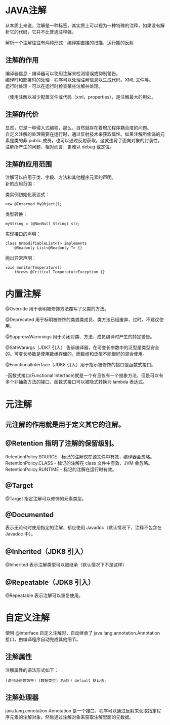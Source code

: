 

# JAVA注解      

从本质上来说，注解是一种标签，其实质上可以视为一种特殊的注释，如果没有解析它的代码，它并不比普通注释强。            

解析一个注解往往有两种形式：编译期直接的扫描，运行期的反射          

## 注解的作用       

编译器信息 - 编译器可以使用注解来检测错误或抑制警告。   
编译时和部署时的处理 - 程序可以处理注解信息以生成代码，XML 文件等。     
运行时处理 - 可以在运行时检查某些注解并处理。       

（使用注解以减少配置文件或代码（xml，properties），是注解最大的用处。       

## 注解的代价       
显然，它是一种侵入式编程，那么，自然就存在着增加程序耦合度的问题。      
自定义注解的处理需要在运行时，通过反射技术来获取属性。如果注解所修饰的元素是类的非 public 成员，也可以通过反射获取。这就违背了面向对象的封装性。        
注解所产生的问题，相对而言，更难以 debug 或定位。       

## 注解的应用范围    

注解可以应用于类、字段、方法和其他程序元素的声明。          
新的应用范围：              

类实例初始化表达式：        
```
new @Interned MyObject();       
```
类型转换：      
```
myString = (@NonNull String) str;       
```
实现接口的声明：        
```
class UnmodifiableList<T> implements        
    @Readonly List<@Readonly T> {}      
```
抛出异常声明：      
```
void monitorTemperature()       
    throws @Critical TemperatureException {}        
```

# 内置注解      

@Override 用于表明被修饰方法覆写了父类的方法。      

@Deprecated 用于标明被修饰的类或类成员、类方法已经废弃、过时，不建议使用。      

@SuppressWarnnings 用于关闭对类、方法、成员编译时产生的特定警告。       

@SafeVarargs（JDK7 引入） 告诉编译器，在可变长参数中的泛型是类型安全的。可变长参数是使用数组存储的，而数组和泛型不能很好的混合使用。        

@FunctionalInterface（JDK8 引入）用于指示被修饰的接口是函数式接口。         

··函数式接口(Functional Interface)就是一个有且仅有一个抽象方法，但是可以有多个非抽象方法的接口。函数式接口可以被隐式转换为 lambda 表达式。      

# 元注解     

## 元注解的作用就是用于定义其它的注解。        

## @Retention 指明了注解的保留级别。       
RetentionPolicy.SOURCE - 标记的注解仅在源文件中有效，编译器会忽略。     
RetentionPolicy.CLASS - 标记的注解在 class 文件中有效，JVM 会忽略。     
RetentionPolicy.RUNTIME - 标记的注解在运行时有效。      


## @Target        
@Target 指定注解可以修饰的元素类型。        


## @Documented     

表示无论何时使用指定的注解，都应使用 Javadoc（默认情况下，注释不包含在 Javadoc 中）。       

## @Inherited（JDK8 引入）      
@Inherited 表示注解类型可以被继承（默认情况下不是这样）     

## @Repeatable（JDK8 引入）     
@Repeatable 表示注解可以重复使用。      


# 自定义注解        

使用 @interface 自定义注解时，自动继承了 java.lang.annotation.Annotation 接口，由编译程序自动完成其他细节。         

## 注解属性     
注解属性的语法形式如下：        
```
[访问级别修饰符] [数据类型] 名称() default 默认值;      
```

## 注解处理器       
java.lang.annotation.Annotation 是一个接口，程序可以通过反射来获取指定程序元素的注解对象，然后通过注解对象来获取注解里面的元数据。      